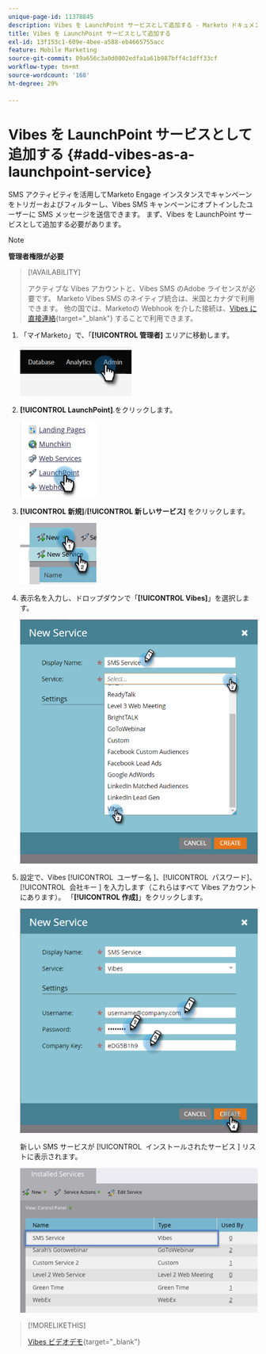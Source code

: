 ```yaml
---
unique-page-id: 11378845
description: Vibes を LaunchPoint サービスとして追加する - Marketo ドキュメント - 製品ドキュメント
title: Vibes を LaunchPoint サービスとして追加する
exl-id: 13f153c1-609e-4bee-a588-eb4665755acc
feature: Mobile Marketing
source-git-commit: 09a656c3a0d0002edfa1a61b987bff4c1dff33cf
workflow-type: tm+mt
source-wordcount: '168'
ht-degree: 29%

---
```


# Vibes を LaunchPoint サービスとして追加する {#add-vibes-as-a-launchpoint-service}

SMS アクティビティを活用してMarketo Engage インスタンスでキャンペーンをトリガーおよびフィルターし、Vibes SMS キャンペーンにオプトインしたユーザーに SMS メッセージを送信できます。 まず、Vibes を LaunchPoint サービスとして追加する必要があります。

>[!NOTE]
>
>**管理者権限が必要**

>[!AVAILABILITY]
>
>アクティブな Vibes アカウントと、Vibes SMS のAdobe ライセンスが必要です。 Marketo Vibes SMS のネイティブ統合は、米国とカナダで利用できます。 他の国では、Marketoの Webhook を介した接続は、[Vibes に直接連絡 &#x200B;](https://www.vibes.com/talk-to-sales){target="_blank"} することで利用できます。

1. 「マイMarketo」で、「**[!UICONTROL 管理者]** エリアに移動します。

   ![](assets/add-vibes-as-a-launchpoint-service-1.png)

1. **[!UICONTROL LaunchPoint]**.をクリックします。

   ![](assets/add-vibes-as-a-launchpoint-service-2.png)

1. **[!UICONTROL 新規]**/**[!UICONTROL 新しいサービス]** をクリックします。

   ![](assets/add-vibes-as-a-launchpoint-service-3.png)

1. 表示名を入力し、ドロップダウンで「**[!UICONTROL Vibes]**」を選択します。

   ![](assets/add-vibes-as-a-launchpoint-service-4.png)

1. 設定で、Vibes [!UICONTROL &#x200B; ユーザー名 &#x200B;]、[!UICONTROL &#x200B; パスワード &#x200B;]、[!UICONTROL &#x200B; 会社キー &#x200B;] を入力します（これらはすべて Vibes アカウントにあります）。 「**[!UICONTROL 作成]**」をクリックします。

   ![](assets/add-vibes-as-a-launchpoint-service-5.png)

   新しい SMS サービスが [!UICONTROL &#x200B; インストールされたサービス &#x200B;] リストに表示されます。

   ![](assets/add-vibes-as-a-launchpoint-service-6.png)

>[!MORELIKETHIS]
>
>[Vibes ビデオデモ &#x200B;](https://vimeo.com/215233767/1ed136adbc){target="_blank"}
